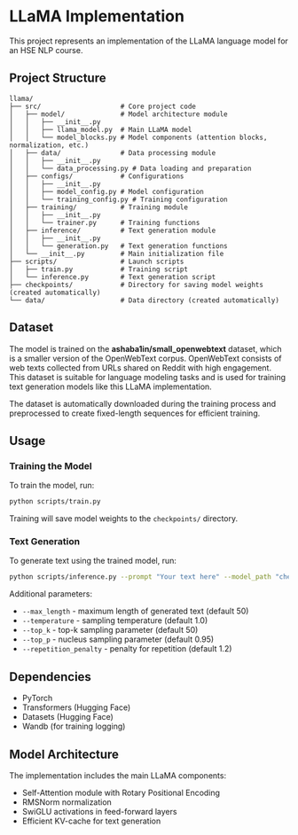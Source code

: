 # LLaMA Implementation

This project represents an implementation of the LLaMA language model for an HSE NLP course. 

## Project Structure

```
llama/
├── src/                    # Core project code
│   ├── model/              # Model architecture module
│   │   ├── __init__.py
│   │   ├── llama_model.py  # Main LLaMA model
│   │   └── model_blocks.py # Model components (attention blocks, normalization, etc.)
│   ├── data/               # Data processing module
│   │   ├── __init__.py
│   │   └── data_processing.py # Data loading and preparation
│   ├── configs/            # Configurations
│   │   ├── __init__.py
│   │   ├── model_config.py # Model configuration
│   │   └── training_config.py # Training configuration
│   ├── training/           # Training module
│   │   ├── __init__.py
│   │   └── trainer.py      # Training functions
│   ├── inference/          # Text generation module
│   │   ├── __init__.py
│   │   └── generation.py   # Text generation functions
│   └── __init__.py         # Main initialization file
├── scripts/                # Launch scripts
│   ├── train.py            # Training script
│   └── inference.py        # Text generation script
├── checkpoints/            # Directory for saving model weights (created automatically)
└── data/                   # Data directory (created automatically)
```

## Dataset

The model is trained on the **ashaba1in/small_openwebtext** dataset, which is a smaller version of the OpenWebText corpus. OpenWebText consists of web texts collected from URLs shared on Reddit with high engagement. This dataset is suitable for language modeling tasks and is used for training text generation models like this LLaMA implementation.

The dataset is automatically downloaded during the training process and preprocessed to create fixed-length sequences for efficient training.

## Usage

### Training the Model

To train the model, run:

```bash
python scripts/train.py
```

Training will save model weights to the `checkpoints/` directory.

### Text Generation

To generate text using the trained model, run:

```bash
python scripts/inference.py --prompt "Your text here" --model_path "checkpoints"
```

Additional parameters:
- `--max_length` - maximum length of generated text (default 50)
- `--temperature` - sampling temperature (default 1.0)
- `--top_k` - top-k sampling parameter (default 50)
- `--top_p` - nucleus sampling parameter (default 0.95)
- `--repetition_penalty` - penalty for repetition (default 1.2)

## Dependencies

- PyTorch
- Transformers (Hugging Face)
- Datasets (Hugging Face)
- Wandb (for training logging)

## Model Architecture

The implementation includes the main LLaMA components:

- Self-Attention module with Rotary Positional Encoding
- RMSNorm normalization
- SwiGLU activations in feed-forward layers
- Efficient KV-cache for text generation
